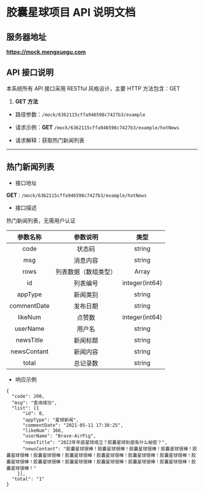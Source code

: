 # 胶囊星球项目 API 说明文档

## 服务器地址

**https://mock.mengxuegu.com**

## API 接口说明

本系统所有 API 接口采用 RESTful 风格设计，主要 HTTP 方法包含：GET

1. **GET 方法**

- 路径参数：`/mock/6362115cffa946598c7427b3/example`

- 请求示例：**GET** `/mock/6362115cffa946598c7427b3/example/hotNews`

- 请求解释：获取热门新闻列表

---

## 热门新闻列表

- 接口地址

**GET** : `/mock/6362115cffa946598c7427b3/example/hotNews`

- 接口描述

热门新闻列表，无需用户认证

|  参数名称   |       参数说明       |      类型      |
| :---------: | :------------------: | :------------: |
|    code     |        状态码        |     string     |
|     msg     |       消息内容       |     string     |
|    rows     | 列表数据（数组类型） |     Array      |
|     id      |       列表编号       | integer(int64) |
|   appType   |       新闻类别       |     string     |
| commentDate |       发布日期       |     string     |
|   likeNum   |        点赞数        | integer(int64) |
|  userName   |        用户名        |     string     |
|  newsTitle  |       新闻标题       |     string     |
| newsContant |       新闻内容       |     string     |
|    total    |       总记录数       |     string     |

- 响应示例

```
{
  "code": 200,
  "msg": "查询成功",
  "list": [{
      "id": 0,
      "appType": "星球新闻",
      "commentDate": "2021-05-11 17:30:25",
      "likeNum": 366,
      "userName": "Brave-AirPig",
      "newsTitle": "2022年年底星球成立？胶囊星球到底有什么秘密？",
      "newsContant": "胶囊星球很棒！胶囊星球很棒！胶囊星球很棒！胶囊星球很棒！胶囊星球很棒！胶囊星球很棒！胶囊星球很棒！胶囊星球很棒！胶囊星球很棒！胶囊星球很棒！胶囊星球很棒！胶囊星球很棒！胶囊星球很棒！胶囊星球很棒！胶囊星球很棒！胶囊星球很棒！胶囊星球很棒！"
    }],
  "total": "1"
}
```
